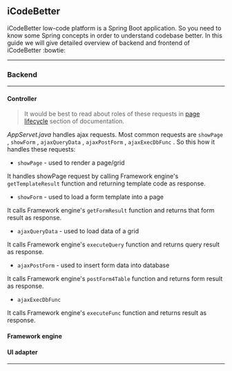 ## iCodeBetter 
iCodeBetter low-code platform is a Spring Boot application. So you need to know some Spring concepts in order to understand codebase better. In this guide we
will give detailed overview of backend and frontend of iCodeBetter :bowtie:

<hr/>

### Backend

<hr/>

#### Controller

> It would be best to read about roles of these requests in [page lifecycle](https://docs.icodebetter.com/lifecycles/page) section of documentation.

*AppServet.java* handles ajax requests. Most common requests are `showPage` , `showForm` , `ajaxQueryData` , `ajaxPostForm` , 
`ajaxExecDbFunc` . So this how it handles these requests:

* `showPage` - used to render a page/grid

It handles showPage request by calling Framework engine's `getTemplateResult` function and returning template code as response.    

* `showForm` - used to load a form template into a page

It calls Framework engine's `getFormResult` function and returns that form result as response.  

* `ajaxQueryData` - used to load data of a grid

It calls Framework engine's `executeQuery` function and returns query result as response.  

* `ajaxPostForm` - used to insert form data into database

It calls Framework engine's `postForm4Table` function and returns form result as response. 
* `ajaxExecDbFunc`

It calls Framework engine's `executeFunc` function and returns result as response.


#### Framework engine

#### UI adapter


<hr/>
